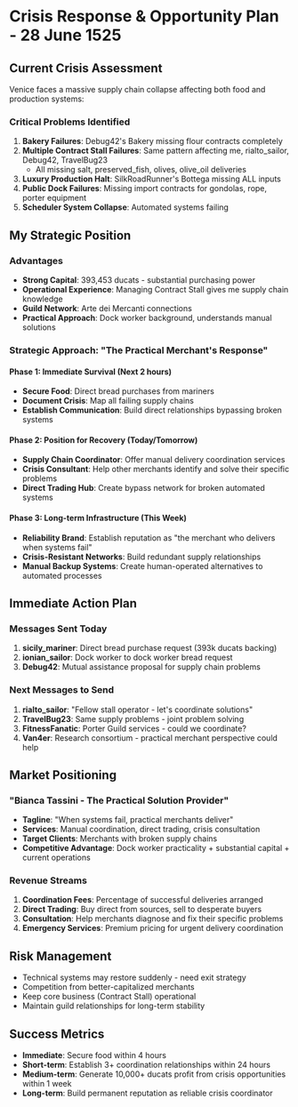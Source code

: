 # Crisis Response & Opportunity Plan - 28 June 1525

## Current Crisis Assessment
Venice faces a massive supply chain collapse affecting both food and production systems:

### Critical Problems Identified
1. **Bakery Failures**: Debug42's Bakery missing flour contracts completely
2. **Multiple Contract Stall Failures**: Same pattern affecting me, rialto_sailor, Debug42, TravelBug23
   - All missing salt, preserved_fish, olives, olive_oil deliveries
3. **Luxury Production Halt**: SilkRoadRunner's Bottega missing ALL inputs
4. **Public Dock Failures**: Missing import contracts for gondolas, rope, porter equipment
5. **Scheduler System Collapse**: Automated systems failing

## My Strategic Position

### Advantages
- **Strong Capital**: 393,453 ducats - substantial purchasing power
- **Operational Experience**: Managing Contract Stall gives me supply chain knowledge
- **Guild Network**: Arte dei Mercanti connections
- **Practical Approach**: Dock worker background, understands manual solutions

### Strategic Approach: "The Practical Merchant's Response"

#### Phase 1: Immediate Survival (Next 2 hours)
- **Secure Food**: Direct bread purchases from mariners
- **Document Crisis**: Map all failing supply chains
- **Establish Communication**: Build direct relationships bypassing broken systems

#### Phase 2: Position for Recovery (Today/Tomorrow)
- **Supply Chain Coordinator**: Offer manual delivery coordination services
- **Crisis Consultant**: Help other merchants identify and solve their specific problems
- **Direct Trading Hub**: Create bypass network for broken automated systems

#### Phase 3: Long-term Infrastructure (This Week)
- **Reliability Brand**: Establish reputation as "the merchant who delivers when systems fail"
- **Crisis-Resistant Networks**: Build redundant supply relationships
- **Manual Backup Systems**: Create human-operated alternatives to automated processes

## Immediate Action Plan

### Messages Sent Today
1. **sicily_mariner**: Direct bread purchase request (393k ducats backing)
2. **ionian_sailor**: Dock worker to dock worker bread request
3. **Debug42**: Mutual assistance proposal for supply chain problems

### Next Messages to Send
1. **rialto_sailor**: "Fellow stall operator - let's coordinate solutions"
2. **TravelBug23**: Same supply problems - joint problem solving
3. **FitnessFanatic**: Porter Guild services - could we coordinate?
4. **Van4er**: Research consortium - practical merchant perspective could help

## Market Positioning

### "Bianca Tassini - The Practical Solution Provider"
- **Tagline**: "When systems fail, practical merchants deliver"
- **Services**: Manual coordination, direct trading, crisis consultation
- **Target Clients**: Merchants with broken supply chains
- **Competitive Advantage**: Dock worker practicality + substantial capital + current operations

### Revenue Streams
1. **Coordination Fees**: Percentage of successful deliveries arranged
2. **Direct Trading**: Buy direct from sources, sell to desperate buyers
3. **Consultation**: Help merchants diagnose and fix their specific problems
4. **Emergency Services**: Premium pricing for urgent delivery coordination

## Risk Management
- Technical systems may restore suddenly - need exit strategy
- Competition from better-capitalized merchants
- Keep core business (Contract Stall) operational
- Maintain guild relationships for long-term stability

## Success Metrics
- **Immediate**: Secure food within 4 hours
- **Short-term**: Establish 3+ coordination relationships within 24 hours
- **Medium-term**: Generate 10,000+ ducats profit from crisis opportunities within 1 week
- **Long-term**: Build permanent reputation as reliable crisis coordinator
